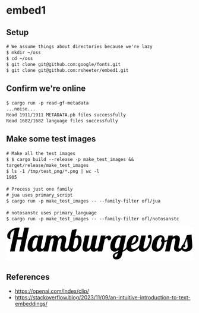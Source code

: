 # embed1

## Setup

```shell
# We assume things about directories because we're lazy
$ mkdir ~/oss
$ cd ~/oss
$ git clone git@github.com:google/fonts.git
$ git clone git@github.com:rsheeter/embed1.git
```

## Confirm we're online

```shell
$ cargo run -p read-gf-metadata
...noise...
Read 1911/1911 METADATA.pb files successfully
Read 1682/1682 language files successfully
```

## Make some test images

```shell
# Make all the test images
$ $ cargo build --release -p make_test_images && target/release/make_test_images
$ ls -1 /tmp/test_png/*.png | wc -l
1905

# Process just one family
# jua uses primary_script
$ cargo run -p make_test_images -- --family-filter ofl/jua

# notosanstc uses primary_language
$ cargo run -p make_test_images -- --family-filter ofl/notosanstc
```

![Lobster render sample](Lobster-Regular.ttf.png)

## References

* https://openai.com/index/clip/
* https://stackoverflow.blog/2023/11/09/an-intuitive-introduction-to-text-embeddings/
